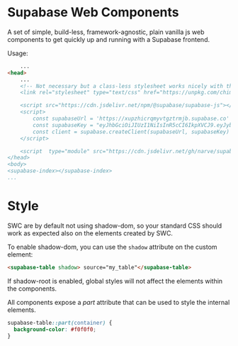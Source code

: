 Supabase Web Components
===

A set of simple, build-less, framework-agnostic, plain vanilla js web components to get quickly up and running 
with a Supabase frontend. 


Usage: 

```html
    ...
<head>
    ...
    <!-- Not necessary but a class-less stylesheet works nicely with these components ->
    <link rel="stylesheet" type="text/css" href="https://unpkg.com/chimeracss/build/chimera.css"/>

    <script src="https://cdn.jsdelivr.net/npm/@supabase/supabase-js"></script>
    <script>
        const supabaseUrl = 'https://xupzhicrqmyvtgztrmjb.supabase.co'
        const supabaseKey = "eyJhbGciOiJIUzI1NiIsInR5cCI6IkpXVCJ9.eyJyb2xlIjoiYW5vbiIsImlhdCI6MTYxMDExNjg5NCwiZXhwIjoxOTI1NjkyODk0fQ.cvK8Il2IbFqU03Q4uOhSQ9jxFkWELLACX7mJKyy_Ue0"
        const client = supabase.createClient(supabaseUrl, supabaseKey)
    </script>

    <script  type="module" src="https://cdn.jsdelivr.net/gh/narve/supabase-web-components/src/supabase-index.js"></script>
</head>
<body>
<supabase-index></supabase-index>
...
```




Style
===

SWC are by default not using shadow-dom, so your standard 
CSS should work as expected also on the elements created by SWC. 

To enable shadow-dom, you can use the `shadow` attribute on the 
custom element: 

```html
<supabase-table shadow> source="my_table"</supabase-table>
```

If shadow-root is enabled, global styles will not affect the 
elements within the components. 

All components expose a *part* attribute that can be used to
style the internal elements. 

```css
supabase-table::part(container) {
  background-color: #f0f0f0;
}
```
